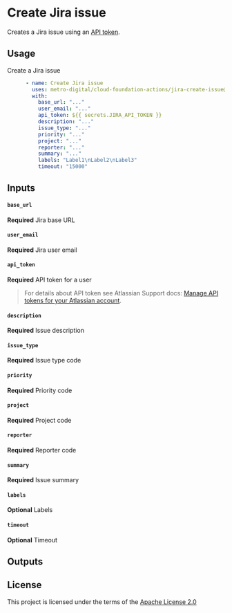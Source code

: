 # Create Jira issue

Creates a Jira issue using an [API token][1].

## Usage

Create a Jira issue

```yaml
      - name: Create Jira issue
        uses: metro-digital/cloud-foundation-actions/jira-create-issue@v1
        with:
          base_url: "..."
          user_email: "..."
          api_token: ${{ secrets.JIRA_API_TOKEN }}
          description: "..."
          issue_type: "..."
          priority: "..."
          project: "..."
          reporter: "..."
          summary: "..."
          labels: "Label1\nLabel2\nLabel3"
          timeout: "15000"
```

## Inputs

#### `base_url`

**Required** Jira base URL

#### `user_email`

**Required** Jira user email

#### `api_token`

**Required** API token for a user

> For details about API token see Atlassian Support docs: [Manage API tokens for your Atlassian account][1].

#### `description`

**Required** Issue description

#### `issue_type`

**Required** Issue type code

#### `priority`

**Required** Priority code

#### `project`

**Required** Project code

#### `reporter`

**Required** Reporter code

#### `summary`

**Required** Issue summary

#### `labels`

**Optional** Labels

#### `timeout`

**Optional** Timeout

## Outputs

## License

This project is licensed under the terms of the [Apache License 2.0](../LICENSE)

[1]: https://support.atlassian.com/atlassian-account/docs/manage-api-tokens-for-your-atlassian-account/

